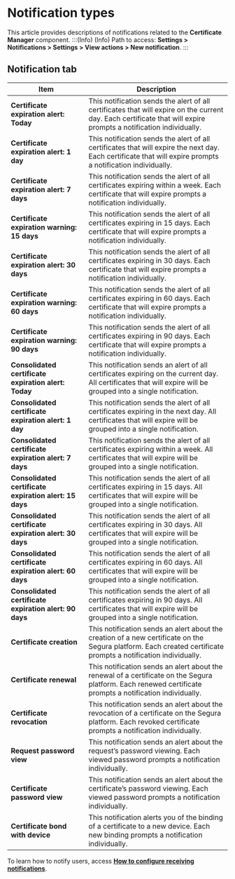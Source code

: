 # Notification types

This article provides descriptions of notifications related to the **Certificate Manager** component. 
:::(Info) (Info)
Path to access: **Settings > Notifications > Settings > View actions > New notification**.
:::

## Notification tab
|Item|Description|
|-|-|
**Certificate expiration alert: Today**|This notification sends the alert of all certificates that will expire on the current day. Each certificate that will expire prompts a notification individually.
**Certificate expiration alert: 1 day**|This notification sends the alert of all certificates that will expire the next day. Each certificate that will expire prompts a notification individually.
**Certificate expiration alert: 7 days**|This notification sends the alert of all certificates expiring within a week. Each certificate that will expire prompts a notification individually.
**Certificate expiration warning: 15 days**|This notification sends the alert of all certificates expiring in 15 days. Each certificate that will expire prompts a notification individually.
**Certificate expiration alert: 30 days**|This notification sends the alert of all certificates expiring in 30 days. Each certificate that will expire prompts a notification individually.
**Certificate expiration warning: 60 days**|This notification sends the alert of all certificates expiring in 60 days. Each certificate that will expire prompts a notification individually.
**Certificate expiration warning: 90 days**|This notification sends the alert of all certificates expiring in 90 days. Each certificate that will expire prompts a notification individually.
**Consolidated certificate expiration alert: Today**|This notification sends an alert of all certificates expiring  on the current day. All certificates that will expire will be grouped into a single notification.
**Consolidated certificate expiration alert: 1 day**|This notification sends the alert of all certificates expiring in   the next day. All certificates that will expire will be grouped into a single notification.
**Consolidated certificate expiration alert: 7 days**|This notification sends the alert of all certificates expiring within a week. All certificates that will expire will be grouped into a single notification.
**Consolidated certificate expiration alert: 15 days**|This notification sends the alert of all certificates expiring in 15 days. All certificates that will expire will be grouped into a single notification.
**Consolidated certificate expiration alert: 30 days**|This notification sends the alert of all certificates expiring in 30 days. All certificates that will expire will be grouped into a single notification.
**Consolidated certificate expiration alert: 60 days**|This notification sends the alert of all certificates expiring in 60 days. All certificates that will expire will be grouped into a single notification.
**Consolidated certificate expiration alert: 90 days**|This notification sends the alert of all certificates expiring in 90 days. All certificates that will expire will be grouped into a single notification.
**Certificate creation**|This notification sends an alert about the creation of a new certificate on the Segura platform. Each created certificate prompts a notification individually.
**Certificate renewal**|This notification sends an alert about the renewal of a certificate on the Segura platform. Each renewed certificate prompts a notification individually.
**Certificate revocation**|This notification sends an alert about the revocation of a certificate on the Segura platform. Each revoked certificate prompts a notification individually.
**Request password view**|This notification sends an alert about the request’s password viewing. Each viewed password prompts a notification individually.
**Certificate password view**|This notification sends an alert about the certificate’s password viewing. Each viewed password prompts a notification individually.
**Certificate bond with device**|This notification alerts you of the binding of a certificate to a new device. Each new binding prompts a notification individually.

To learn how to notify users, access [**How to configure receiving notifications**](/v4/docs/certificate-manager-how-to-configure-receiving-notifications).
